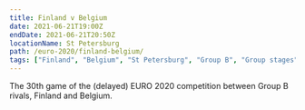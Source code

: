 ```yaml
---
title: Finland v Belgium
date: 2021-06-21T19:00Z
endDate: 2021-06-21T20:50Z
locationName: St Petersburg
path: /euro-2020/finland-belgium/
tags: ["Finland", "Belgium", "St Petersburg", "Group B", "Group stages","EURO 2020"]
---
```


The 30th game of the (delayed) EURO 2020 competition between Group B rivals, Finland and Belgium.